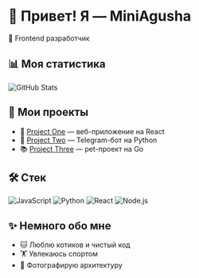 # 👋 Привет! Я — MiniAgusha

🎯 Frontend разработчик  


## 📊 Моя статистика
![GitHub Stats](https://github-readme-stats.vercel.app/api?username=Ivan12defol&show_icons=true&theme=radical)

## 🚀 Мои проекты
- 🧭 [Project One](https://github.com/username/project-one) — веб-приложение на React
- 🧠 [Project Two](https://github.com/username/project-two) — Telegram-бот на Python
- 📚 [Project Three](https://github.com/username/project-three) — pet-проект на Go

## 🛠️ Стек
![JavaScript](https://img.shields.io/badge/-JavaScript-000?&logo=JavaScript)
![Python](https://img.shields.io/badge/-Python-000?&logo=Python)
![React](https://img.shields.io/badge/-React-000?&logo=React)
![Node.js](https://img.shields.io/badge/-Node.js-000?&logo=node.js)

## ✨ Немного обо мне
- 🐱 Люблю котиков и чистый код  
- 🏋️ Увлекаюсь спортом  
- 📸 Фотографирую архитектуру
